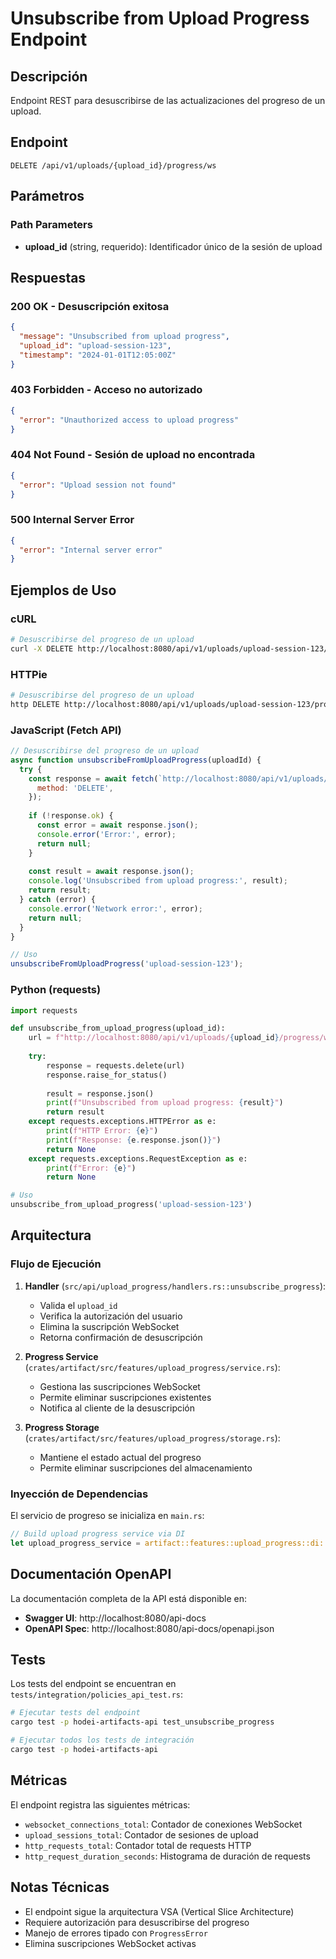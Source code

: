 # Unsubscribe from Upload Progress Endpoint

## Descripción

Endpoint REST para desuscribirse de las actualizaciones del progreso de un upload.

## Endpoint

```
DELETE /api/v1/uploads/{upload_id}/progress/ws
```

## Parámetros

### Path Parameters

- **upload_id** (string, requerido): Identificador único de la sesión de upload

## Respuestas

### 200 OK - Desuscripción exitosa

```json
{
  "message": "Unsubscribed from upload progress",
  "upload_id": "upload-session-123",
  "timestamp": "2024-01-01T12:05:00Z"
}
```

### 403 Forbidden - Acceso no autorizado

```json
{
  "error": "Unauthorized access to upload progress"
}
```

### 404 Not Found - Sesión de upload no encontrada

```json
{
  "error": "Upload session not found"
}
```

### 500 Internal Server Error

```json
{
  "error": "Internal server error"
}
```

## Ejemplos de Uso

### cURL

```bash
# Desuscribirse del progreso de un upload
curl -X DELETE http://localhost:8080/api/v1/uploads/upload-session-123/progress/ws
```

### HTTPie

```bash
# Desuscribirse del progreso de un upload
http DELETE http://localhost:8080/api/v1/uploads/upload-session-123/progress/ws
```

### JavaScript (Fetch API)

```javascript
// Desuscribirse del progreso de un upload
async function unsubscribeFromUploadProgress(uploadId) {
  try {
    const response = await fetch(`http://localhost:8080/api/v1/uploads/${uploadId}/progress/ws`, {
      method: 'DELETE',
    });
    
    if (!response.ok) {
      const error = await response.json();
      console.error('Error:', error);
      return null;
    }
    
    const result = await response.json();
    console.log('Unsubscribed from upload progress:', result);
    return result;
  } catch (error) {
    console.error('Network error:', error);
    return null;
  }
}

// Uso
unsubscribeFromUploadProgress('upload-session-123');
```

### Python (requests)

```python
import requests

def unsubscribe_from_upload_progress(upload_id):
    url = f"http://localhost:8080/api/v1/uploads/{upload_id}/progress/ws"
    
    try:
        response = requests.delete(url)
        response.raise_for_status()
        
        result = response.json()
        print(f"Unsubscribed from upload progress: {result}")
        return result
    except requests.exceptions.HTTPError as e:
        print(f"HTTP Error: {e}")
        print(f"Response: {e.response.json()}")
        return None
    except requests.exceptions.RequestException as e:
        print(f"Error: {e}")
        return None

# Uso
unsubscribe_from_upload_progress('upload-session-123')
```

## Arquitectura

### Flujo de Ejecución

1. **Handler** (`src/api/upload_progress/handlers.rs::unsubscribe_progress`):
   - Valida el `upload_id`
   - Verifica la autorización del usuario
   - Elimina la suscripción WebSocket
   - Retorna confirmación de desuscripción

2. **Progress Service** (`crates/artifact/src/features/upload_progress/service.rs`):
   - Gestiona las suscripciones WebSocket
   - Permite eliminar suscripciones existentes
   - Notifica al cliente de la desuscripción

3. **Progress Storage** (`crates/artifact/src/features/upload_progress/storage.rs`):
   - Mantiene el estado actual del progreso
   - Permite eliminar suscripciones del almacenamiento

### Inyección de Dependencias

El servicio de progreso se inicializa en `main.rs`:

```rust
// Build upload progress service via DI
let upload_progress_service = artifact::features::upload_progress::di::make_service();
```

## Documentación OpenAPI

La documentación completa de la API está disponible en:

- **Swagger UI**: http://localhost:8080/api-docs
- **OpenAPI Spec**: http://localhost:8080/api-docs/openapi.json

## Tests

Los tests del endpoint se encuentran en `tests/integration/policies_api_test.rs`:

```bash
# Ejecutar tests del endpoint
cargo test -p hodei-artifacts-api test_unsubscribe_progress

# Ejecutar todos los tests de integración
cargo test -p hodei-artifacts-api
```

## Métricas

El endpoint registra las siguientes métricas:

- `websocket_connections_total`: Contador de conexiones WebSocket
- `upload_sessions_total`: Contador de sesiones de upload
- `http_requests_total`: Contador total de requests HTTP
- `http_request_duration_seconds`: Histograma de duración de requests

## Notas Técnicas

- El endpoint sigue la arquitectura VSA (Vertical Slice Architecture)
- Requiere autorización para desuscribirse del progreso
- Manejo de errores tipado con `ProgressError`
- Elimina suscripciones WebSocket activas
